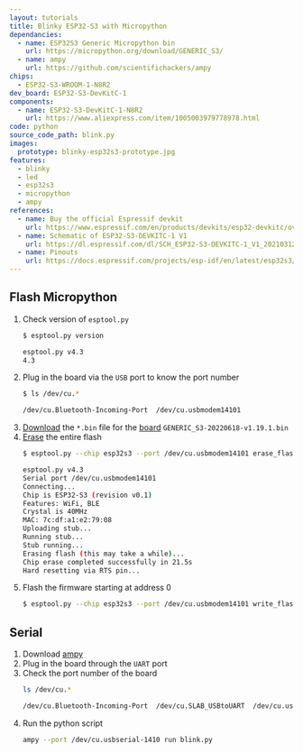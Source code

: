 ```yaml
---
layout: tutorials
title: Blinky ESP32-S3 with Micropython
dependancies:
  - name: ESP32S3 Generic Micropython bin
    url: https://micropython.org/download/GENERIC_S3/
  - name: ampy
    url: https://github.com/scientifichackers/ampy
chips:
  - ESP32-S3-WROOM-1-N8R2
dev_board: ESP32-S3-DevKitC-1
components:
  - name: ESP32-S3-DevKitC-1-N8R2
    url: https://www.aliexpress.com/item/1005003979778978.html
code: python
source_code_path: blink.py
images:
  prototype: blinky-esp32s3-prototype.jpg
features:
  - blinky
  - led
  - esp32s3
  - micropython
  - ampy
references:
  - name: Buy the official Espressif devkit
    url: https://www.espressif.com/en/products/devkits/esp32-devkitc/overview
  - name: Schematic of ESP32-S3-DEVKITC-1 V1
    url: https://dl.espressif.com/dl/SCH_ESP32-S3-DEVKITC-1_V1_20210312C.pdf
  - name: Pinouts
    url: https://docs.espressif.com/projects/esp-idf/en/latest/esp32s3/hw-reference/esp32s3/user-guide-devkitc-1.html#pin-layout
---
```


## Flash Micropython

1. Check version of `esptool.py`
    ```sh
    $ esptool.py version

    esptool.py v4.3
    4.3
    ```
1. Plug in the board via the `USB` port to know the port number
    ```sh
    $ ls /dev/cu.*

    /dev/cu.Bluetooth-Incoming-Port  /dev/cu.usbmodem14101
    ```
1. [Download](https://micropython.org/download/) the `*.bin` file for the [board](https://micropython.org/download/GENERIC_S3/) `GENERIC_S3-20220618-v1.19.1.bin`
1. [Erase](https://micropython.org/download/GENERIC_S3/) the entire flash
    ```sh
    $ esptool.py --chip esp32s3 --port /dev/cu.usbmodem14101 erase_flash

    esptool.py v4.3
    Serial port /dev/cu.usbmodem14101
    Connecting...
    Chip is ESP32-S3 (revision v0.1)
    Features: WiFi, BLE
    Crystal is 40MHz
    MAC: 7c:df:a1:e2:79:08
    Uploading stub...
    Running stub...
    Stub running...
    Erasing flash (this may take a while)...
    Chip erase completed successfully in 21.5s
    Hard resetting via RTS pin...
    ```
1. Flash the firmware starting at address 0
    ```sh
    $ esptool.py --chip esp32s3 --port /dev/cu.usbmodem14101 write_flash -z 0 GENERIC_S3-20220618-v1.19.1.bin
    ```

## Serial

1. Download [ampy](https://github.com/scientifichackers/ampy)
1. Plug in the board through the `UART` port
1. Check the port number of the board
    ```sh
    ls /dev/cu.*

    /dev/cu.Bluetooth-Incoming-Port  /dev/cu.SLAB_USBtoUART  /dev/cu.usbserial-1410
    ```
1. Run the python script
    ```sh
    ampy --port /dev/cu.usbserial-1410 run blink.py
    ```

